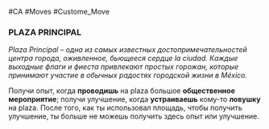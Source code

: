 #CA #Moves #Custome_Move

### PLAZA PRINCIPAL
*Plaza Principal – одна из самых известных достопримечательностей центра города, оживленное, бьющееся сердце la ciudad. Каждые выходные флаги и фиеста привлекают простых горожан, которые принимают учаcтие в обычных радостях городской жизни в México.*

Получи опыт, когда **проводишь** на plaza большое **общественное мероприятие**; получи улучшение, когда **устраиваешь** кому-то **ловушку** на plaza. После того, как ты использовал площадь, чтобы получить улучшение, ты больше не можешь получить здесь опыт или улучшение.